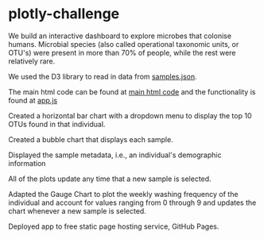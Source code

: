 # plotly-challenge

 We build an interactive dashboard to explore microbes that colonise humans. Microbial species (also called operational taxonomic units, or OTU's) were present in more than 70% of people, while the rest were relatively rare.

 We used the D3 library to read in data from [samples.json](./samples.json).

The main html code can be found at [main html code](./index.html) and the functionality is found at [app.js](./static/app.js)

 Created a horizontal bar chart with a dropdown menu to display the top 10 OTUs found in that individual.

 Created a bubble chart that displays each sample.

 Displayed the sample metadata, i.e., an individual's demographic information

 All of the plots update any time that a new sample is selected.

 Adapted the Gauge Chart to plot the weekly washing frequency of the individual and account for values ranging from 0 through 9 and updates the chart whenever a new sample is selected.

 Deployed app to free static page hosting service, GitHub Pages.